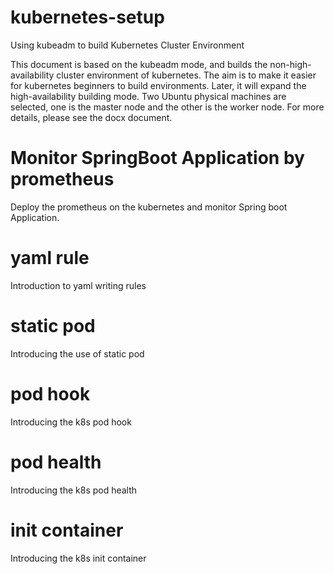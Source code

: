 # kubernetes-setup
Using kubeadm to build Kubernetes Cluster Environment


This document is based on the kubeadm mode, and builds the non-high-availability cluster environment of kubernetes. 
The aim is to make it easier for kubernetes beginners to build environments. 
Later, it will expand the high-availability building mode. Two Ubuntu physical machines are selected, 
one is the master node and the other is the worker node. For more details, please see the docx document.


# Monitor SpringBoot Application by prometheus

Deploy the prometheus on the kubernetes and monitor Spring boot Application.

# yaml rule 

Introduction to yaml writing rules

# static pod

Introducing the use of static pod

# pod hook

Introducing the k8s pod hook

# pod health

Introducing the k8s pod health 

# init container

Introducing the k8s init container
